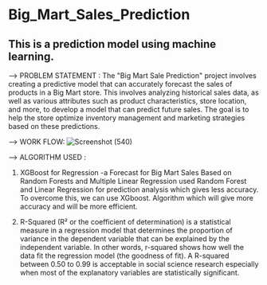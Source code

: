 # Big_Mart_Sales_Prediction #
## This is a prediction model using machine learning. ##

--> PROBLEM STATEMENT : The "Big Mart Sale Prediction" project involves creating a predictive model that can accurately forecast the sales of products in a Big Mart store. This involves analyzing historical sales data, as 
    well as various attributes such as product characteristics, store location, and more, to develop a model that can predict future sales. The goal is to help the store optimize inventory management and marketing 
    strategies based on these predictions.

--> WORK FLOW: ![Screenshot (540)](https://github.com/rishitamandal/Big_Mart_Sales_Prediction/assets/92074430/8da468c1-2648-442b-adba-6be832568fc6)

--> ALGORITHM USED : 
   1. XGBoost for Regression -a Forecast for Big Mart Sales Based on Random Forests and Multiple Linear Regression used Random Forest and Linear Regression for prediction analysis which gives less accuracy. To overcome 
      this, we can use XGboost. Algorithm which will give more accuracy and will be more efficient.
   
   2. R-Squared (R² or the coefficient of determination) is a statistical measure in a regression model that determines the proportion of variance in the dependent variable that can be explained by the independent 
      variable. In 
      other words, r-squared shows how well the data fit the regression model (the goodness of fit). A R-squared between 0.50 to 0.99 is acceptable in social science research especially when most of the explanatory 
      variables are statistically significant. 

